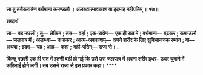 **सा तु तत्रैकरात्रेण वर्धमाना कमण्डलौ ।** **अलब्ध्वात्मावकाशं वा इदमाह महीपतिम् ॥ १७॥** 

**शब्दार्थ** 

**सा—** **वह मछली** **; तु—** **लेकिन** **; तत्र—** **वहाँ** **; एक-रात्रेण—** **एक ही रात में** **; वर्धमाना—** **बढ़कर** **; कमण्डलौ—** **जलपात्र में** **;** **अलब्ध्वा—** **न पाकर** **; आत्म-अवकाशम्—** **अपने शरीर के लिए सुविधाजनक स्थान** **; वा—** **अथवा** **; इदम्—** **यह** **; आह—** **कहा** **;** **मही-पतिम्—** **राजा से।** **.** 

**किन्तु मछली एक ही रात में इतनी बड़ी हो गई कि उसे उस जलपात्र में अपना शरीर इधर-** **उधर घुमाने में कठिनाई होने लगी। तब उसने राजा से इस प्रकार कहा।** **** 